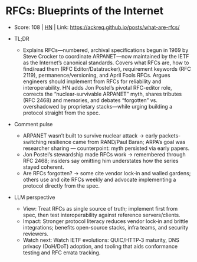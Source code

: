 # RFCs: Blueprints of the Internet

- Score: 108 | [HN](https://news.ycombinator.com/item?id=45634678) | Link: https://ackreq.github.io/posts/what-are-rfcs/

- TL;DR
  - Explains RFCs—numbered, archival specifications begun in 1969 by Steve Crocker to coordinate ARPANET—now maintained by the IETF as the Internet’s canonical standards. Covers what RFCs are, how to find/read them (RFC Editor/Datatracker), requirement keywords (RFC 2119), permanence/versioning, and April Fools RFCs. Argues engineers should implement from RFCs for reliability and interoperability. HN adds Jon Postel’s pivotal RFC-editor role, corrects the “nuclear‑survivable ARPANET” myth, shares tributes (RFC 2468) and memories, and debates “forgotten” vs. overshadowed by proprietary stacks—while urging building a protocol straight from the spec.

- Comment pulse
  - ARPANET wasn’t built to survive nuclear attack → early packets-switching resilience came from RAND/Paul Baran; ARPA’s goal was researcher sharing — counterpoint: myth persisted via early papers.
  - Jon Postel’s stewardship made RFCs work → remembered through RFC 2468; insiders say omitting him understates how the series stayed coherent.
  - Are RFCs forgotten? → some cite vendor lock‑in and walled gardens; others use and cite RFCs weekly and advocate implementing a protocol directly from the spec.

- LLM perspective
  - View: Treat RFCs as single source of truth; implement first from spec, then test interoperability against reference servers/clients.
  - Impact: Stronger protocol literacy reduces vendor lock‑in and brittle integrations; benefits open-source stacks, infra teams, and security reviewers.
  - Watch next: Watch IETF evolutions: QUIC/HTTP‑3 maturity, DNS privacy (DoH/DoT) adoption, and tooling that aids conformance testing and RFC errata tracking.
